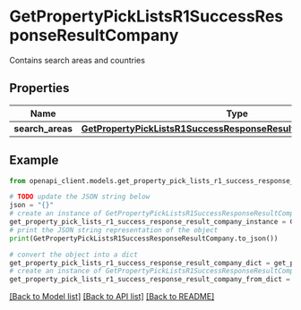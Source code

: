 # GetPropertyPickListsR1SuccessResponseResultCompany

Contains search areas and countries

## Properties

Name | Type | Description | Notes
------------ | ------------- | ------------- | -------------
**search_areas** | [**GetPropertyPickListsR1SuccessResponseResultCompanySearchAreas**](GetPropertyPickListsR1SuccessResponseResultCompanySearchAreas.md) |  | 

## Example

```python
from openapi_client.models.get_property_pick_lists_r1_success_response_result_company import GetPropertyPickListsR1SuccessResponseResultCompany

# TODO update the JSON string below
json = "{}"
# create an instance of GetPropertyPickListsR1SuccessResponseResultCompany from a JSON string
get_property_pick_lists_r1_success_response_result_company_instance = GetPropertyPickListsR1SuccessResponseResultCompany.from_json(json)
# print the JSON string representation of the object
print(GetPropertyPickListsR1SuccessResponseResultCompany.to_json())

# convert the object into a dict
get_property_pick_lists_r1_success_response_result_company_dict = get_property_pick_lists_r1_success_response_result_company_instance.to_dict()
# create an instance of GetPropertyPickListsR1SuccessResponseResultCompany from a dict
get_property_pick_lists_r1_success_response_result_company_from_dict = GetPropertyPickListsR1SuccessResponseResultCompany.from_dict(get_property_pick_lists_r1_success_response_result_company_dict)
```
[[Back to Model list]](../README.md#documentation-for-models) [[Back to API list]](../README.md#documentation-for-api-endpoints) [[Back to README]](../README.md)


